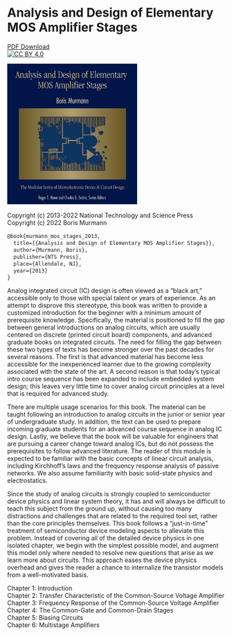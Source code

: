 # Analysis and Design of Elementary MOS Amplifier Stages

[PDF Download](https://github.com/bmurmann/Book-on-MOS-stages/blob/main/book/Analysis%20and%20Design%20of%20Elementary%20MOS%20Amplifier%20Stages.pdf)  
[![CC BY 4.0][cc-by-shield]][cc-by]

[cc-by]: http://creativecommons.org/licenses/by/4.0/
[cc-by-shield]: https://img.shields.io/badge/License-CC%20BY%204.0-lightgrey.svg

<img src="cover.png" width="300" />

Copyright (c) 2013-2022 National Technology and Science Press  
Copyright (c) 2022 Boris Murmann

```
@book{murmann_mos_stages_2013, 
  title={{Analysis and Design of Elementary MOS Amplifier Stages}}, 
  author={Murmann, Boris}, 
  publisher={NTS Press}, 
  place={Allendale, NJ},
  year={2013}
}
```

Analog integrated circuit (IC) design is often viewed as a “black art,” accessible only to those with special talent or years of experience. As an attempt to disprove
this stereotype, this book was written to provide a customized introduction for the beginner with a minimum amount of prerequisite knowledge. Specifically, the material is positioned to fill the gap between general introductions on analog circuits, which are usually centered on discrete (printed circuit board) components, and advanced graduate books on integrated circuits. The need for filling the gap between these two types of texts has become stronger over the past decades for several reasons. The first is that advanced material has become less accessible for the inexperienced learner due to the growing complexity associated with the state of the art. A second reason is that today’s typical intro course sequence has been expanded to include embedded system design; this leaves very little time to cover analog circuit principles at a level that is required for advanced study.

There are multiple usage scenarios for this book. The material can be taught following an introduction to analog circuits in the junior or senior year of undergraduate study. In addition, the text can be used to prepare incoming graduate students for an advanced course sequence in analog IC design. Lastly, we believe that the book will be valuable for engineers that are pursuing a career change toward analog ICs, but do not possess the prerequisites to follow advanced literature. The reader of this module is expected to be familiar with the basic concepts of linear circuit analysis, including Kirchhoff’s laws and the frequency response analysis of passive networks. We also assume familiarity with basic solid-state physics and electrostatics.  

Since the study of analog circuits is strongly coupled to semiconductor device physics and linear system theory, it has and will always be difficult to teach this subject from the ground up, without causing too many distractions and challenges that are related to the required tool set, rather than the core principles themselves. This book follows a “just-in-time” treatment of semiconductor device modeling aspects to alleviate this problem. Instead of covering all of the detailed device physics in one isolated chapter, we begin with the simplest possible model, and augment this model only where needed to resolve new questions that arise as we learn more about circuits. This approach eases the device physics overhead and gives the reader a chance to internalize the transistor models from a well-motivated basis.

Chapter 1: Introduction  
Chapter 2: Transfer Characteristic of the Common-Source Voltage Amplifier  
Chapter 3: Frequency Response of the Common-Source Voltage Amplifier  
Chapter 4: The Common-Gate and Common-Drain Stages  
Chapter 5: Biasing Circuits  
Chapter 6: Multistage Amplifiers  
